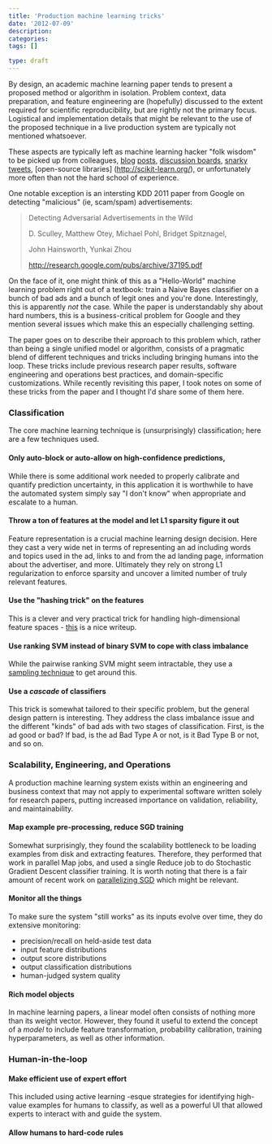 ```yaml
---
title: 'Production machine learning tricks'
date: '2012-07-09'
description:
categories:
tags: []

type: draft
---
```


By design, an academic machine learning paper tends to present a
proposed method or algorithm in isolation.  Problem context, data
preparation, and feature engineering are (hopefully) discussed to the
extent required for scientific reproducibility, but are rightly not
the primary focus.  Logistical and implementation details that might
be relevant to the use of the proposed technique in a live production
system are typically not mentioned whatsoever.

These aspects are typically left as machine learning hacker "folk
wisdom" to be picked up from colleagues,
[blog](http://techblog.netflix.com/2012/04/netflix-recommendations-beyond-5-stars.html)
[posts](http://techblog.netflix.com/2012/06/netflix-recommendations-beyond-5-stars.html),
[discussion boards](http://metaoptimize.com/qa/), [snarky
tweets](https://twitter.com/jaykreps/status/219977241839411200),
[open-source libraries] (http://scikit-learn.org/), or
unfortunately more often than not the hard school of experience.

One notable exception is an intersting KDD 2011 paper from Google on
detecting "malicious" (ie, scam/spam) advertisements:

> Detecting Adversarial Advertisements in the Wild
>
> D. Sculley, Matthew Otey, Michael Pohl, Bridget Spitznagel, 
>
> John Hainsworth, Yunkai Zhou
>
> http://research.google.com/pubs/archive/37195.pdf

On the face of it, one might think of this as a "Hello-World" machine
learning problem right out of a textbook: train a Naive Bayes
classifier on a bunch of bad ads and a bunch of legit ones and you're
done.  Interestingly, this is apparently *not* the case.  While the
paper is understandably shy about hard numbers, this is a
business-critical problem for Google and they mention several
issues which make this an especially challenging setting.

The paper goes on to describe their approach to this problem which,
rather than being a single unified model or algorithm, consists of a
pragmatic blend of different techniques and tricks including bringing
humans into the loop.  These tricks include previous research paper
results, software engineering and operations best practices, and
domain-specific customizations.  While recently revisiting this paper,
I took notes on some of these tricks from the paper and I thought I'd
share some of them here.


### Classification

The core machine learning technique is (unsurprisingly)
classification; here are a few techniques used.

#### Only auto-block or auto-allow on high-confidence predictions,

While there is some additional work needed to properly calibrate and
quantify prediction uncertainty, in this application it is worthwhile
to have the automated system simply say "I don't know" when
appropriate and escalate to a human.

#### Throw a ton of features at the model and let L1 sparsity figure it out 

Feature representation is a crucial machine learning design
decision.  Here they cast a very wide net in terms of representing
an ad including words and topics used in the ad, links to and from
the ad landing page, information about the advertiser, and more.
Ultimately they rely on strong L1 regularization to enforce
sparsity and uncover a limited number of truly relevant features.

#### Use the "hashing trick" on the features

This is a clever and very practical trick for handling
high-dimensional feature spaces -
[this](http://metaoptimize.com/qa/questions/6943/what-is-the-hashing-trick)
is a nice writeup.

#### Use ranking SVM instead of binary SVM to cope with class imbalance

While the pairwise ranking SVM might seem intractable, they use a
[sampling technique](http://www.eecs.tufts.edu/~dsculley/papers/large-scale-rank.pdf)
to get around this.

#### Use a _cascade_ of classifiers

This trick is somewhat tailored to their specific problem, but the
general design pattern is interesting.  They address the class
imbalance issue and the different "kinds" of bad ads with two stages
of classification.  First, is the ad good or bad?  If bad, is the ad
Bad Type A or not, is it Bad Type B or not, and so on.

### Scalability, Engineering, and Operations

A production machine learning system exists within an engineering and
business context that may not apply to experimental software written
solely for research papers, putting increased importance on
validation, reliability, and maintainability.

#### Map example pre-processing, reduce SGD training

Somewhat surprisingly, they found the scalability bottleneck to be
loading examples from disk and extracting features.  Therefore, they
performed that work in parallel Map jobs, and used a single Reduce job
to do Stochastic Gradient Descent classifier training.  It is worth
noting that there is a fair amount of recent work on
[parallelizing SGD](http://research.cs.wisc.edu/hazy/papers/hogwild-nips.pdf)
which might be relevant.

#### Monitor all the things

To make sure the system "still works" as its inputs evolve over time,
they do extensive monitoring:
* precision/recall on held-aside test data
* input feature distributions
* output score distributions
* output classification distributions
* human-judged system quality

#### Rich model objects

In machine learning papers, a linear model often consists of nothing
more than its weight vector.  However, they found it useful to extend
the concept of a _model_ to include feature transformation,
probability calibration, training hyperparameters, as well as other
information.


### Human-in-the-loop

#### Make efficient use of expert effort 

This included using active learning -esque strategies for identifying
high-value examples for humans to classify, as well as a powerful UI
that allowed experts to interact with and guide the system.

#### Allow humans to hard-code rules 



